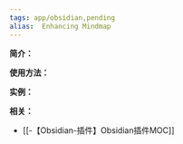 ```yaml
---
tags: app/obsidian,pending 
alias:  Enhancing Mindmap
---
```

**简介：**


**使用方法：**


**实例：**


**相关：**
* [[-【Obsidian-插件】Obsidian插件MOC]]